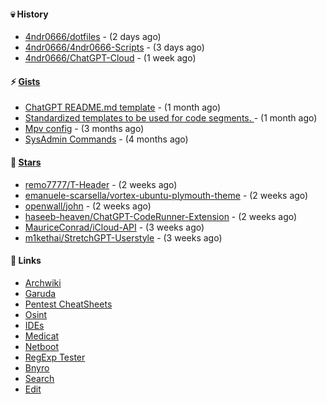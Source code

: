 #### 💀 History

- [4ndr0666/dotfiles](https://github.com/4ndr0666/dotfiles) - (2 days ago)
- [4ndr0666/4ndr0666-Scripts](https://github.com/4ndr0666/4ndr0666-Scripts) - (3 days ago)
- [4ndr0666/ChatGPT-Cloud](https://github.com/4ndr0666/ChatGPT-Cloud) - (1 week ago)

#### ⚡ [Gists](https://gist.github.com/4ndr0666)

- [ChatGPT README.md template](https://gist.github.com/4544fdae1dfd8d364821db23bd63dd7f) - (1 month ago)
- [Standardized templates to be used for code segments. ](https://gist.github.com/814e30f80382ca7e6932133278642180) - (1 month ago)
- [Mpv config](https://gist.github.com/3b374e66eeb82b8d049b9fb70c5f2b16) - (3 months ago)
- [SysAdmin Commands](https://gist.github.com/cc2c3e025404fd8c30ffa4bbdf21b26f) - (4 months ago)

#### 🌟 [Stars](https://github.com/4ndr0666?tab=stars)

- [remo7777/T-Header](https://github.com/remo7777/T-Header) - (2 weeks ago)
- [emanuele-scarsella/vortex-ubuntu-plymouth-theme](https://github.com/emanuele-scarsella/vortex-ubuntu-plymouth-theme) - (2 weeks ago)
- [openwall/john](https://github.com/openwall/john) - (2 weeks ago)
- [haseeb-heaven/ChatGPT-CodeRunner-Extension](https://github.com/haseeb-heaven/ChatGPT-CodeRunner-Extension) - (2 weeks ago)
- [MauriceConrad/iCloud-API](https://github.com/MauriceConrad/iCloud-API) - (3 weeks ago)
- [m1kethai/StretchGPT-Userstyle](https://github.com/m1kethai/StretchGPT-Userstyle) - (3 weeks ago)

#### 📌 Links

- [Archwiki](https://wiki.archlinux.org/index.php?title=Special:Search&search)
- [Garuda](https://start.garudalinux.org)
- [Pentest CheatSheets](https://github.com/coreb1t/awesome-pentest-cheat-sheets)
- [Osint](https://github.com/cipher387/osint_stuff_tool_collection)
- [IDEs](https://github.com/styfle/awesome-online-ide)
- [Medicat](https://github.com/mon5termatt/medicat_installer)
- [Netboot](https://github.com/4ndr0666/netboot.xyz-custom)
- [RegExp Tester](https://iblogbox.com/devtools/regexp)
- [Bnyro](https://me.chatoyer.de/search/)
- [Search](https://github.com/edoardottt/awesome-hacker-search-engines)
- [Edit](https://github.com/4ndr0666/4ndr0666/blob/master/templates/README.md.tpl)


